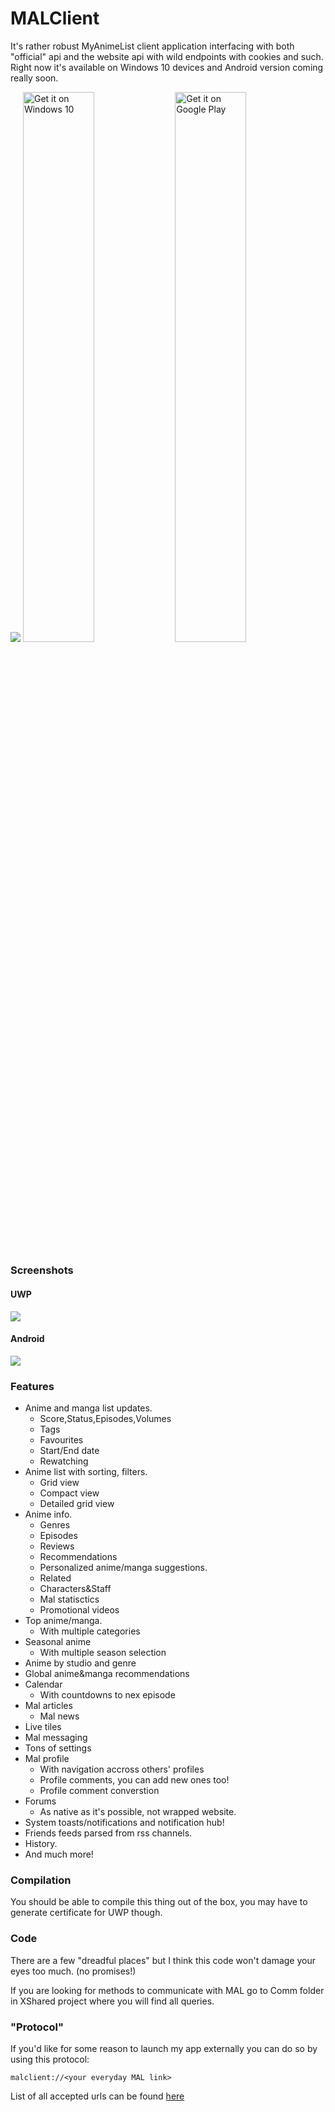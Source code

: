 # MALClient
It's rather robust MyAnimeList client application interfacing with both "official" api and the website api with wild endpoints with cookies and such. Right now it's available on Windows 10 devices and Android version coming really soon.

![](https://github.com/Drutol/MALClient/blob/master/MALClient.Dekstop/Assets/Square150x150Logo.scale-100.png)
<a href="https://www.microsoft.com/store/apps/9nblggh5f3bl?ocid=badge"><img src="https://assets.windowsphone.com/f2f77ec7-9ba9-4850-9ebe-77e366d08adc/English_Get_it_Win_10_InvariantCulture_Default.png" width="47.5%" alt="Get it on Windows 10" /></a>
<a href='https://play.google.com/store/apps/details?id=com.drutol.malclient&pcampaignid=MKT-Other-global-all-co-prtnr-py-PartBadge-Mar2515-1'><img alt='Get it on Google Play' width="47.5%" src='https://play.google.com/intl/en_us/badges/images/generic/en_badge_web_generic.png'/></a>
### Screenshots

#### UWP

![](http://i.imgur.com/HxFkygB.png)

#### Android

![](http://i.imgur.com/Iqull3i.png)

### Features
* Anime and manga list updates.
  * Score,Status,Episodes,Volumes
  * Tags
  * Favourites
  * Start/End date
  * Rewatching
* Anime list with sorting, filters.
  * Grid view
  * Compact view
  * Detailed grid view
* Anime info.
  * Genres
  * Episodes
  * Reviews
  * Recommendations
  * Personalized anime/manga suggestions.
  * Related
  * Characters&Staff
  * Mal statisctics
  * Promotional videos
* Top anime/manga.
  * With multiple categories
* Seasonal anime
  * With multiple season selection
* Anime by studio and genre
* Global anime&manga recommendations
* Calendar
  * With countdowns to nex episode
* Mal articles
  * Mal news
* Live tiles
* Mal messaging 
* Tons of settings
* Mal profile
  * With navigation accross others' profiles
  * Profile comments, you can add new ones too!
  * Profile comment converstion
* Forums
  * As native as it's possible, not wrapped website.
* System toasts/notifications and notification hub!
* Friends feeds parsed from rss channels.
* History.
* And much more!

### Compilation
You should be able to compile this thing out of the box, you may have to generate certificate for UWP though.
### Code
There are a few "dreadful places" but I think this code won't damage your eyes too much. (no promises!)

If you are looking for methods to communicate with MAL go to Comm folder in XShared project where you will find all queries.
### "Protocol"

If you'd like for some reason to launch my app externally you can do so by using this protocol:
```
malclient://<your everyday MAL link>
```
List of all accepted urls can be found [here](https://github.com/Drutol/MALClient/blob/714a73a3f4389a3212843fda243c1034c7347144/MALClient.XShared/Utils/MalLinkParser.cs)
